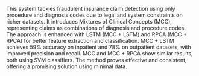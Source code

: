 This system tackles fraudulent insurance claim detection using only procedure and diagnosis codes due to legal and system constraints on richer datasets. It introduces Mixtures of Clinical Concepts (MCC), representing claims as combinations of diagnosis and procedure codes. The approach is enhanced with LSTM (MCC + LSTM) and RPCA (MCC + RPCA) for better feature extraction and classification. MCC + LSTM achieves 59% accuracy on inpatient and 78% on outpatient datasets, with improved precision and recall. MCC and MCC + RPCA show similar results, both using SVM classifiers. The method proves effective and consistent, offering a promising solution using minimal data.

